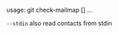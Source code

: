 usage: git check-mailmap [<options>] <contact>...

   `--stdin`               also read contacts from stdin

